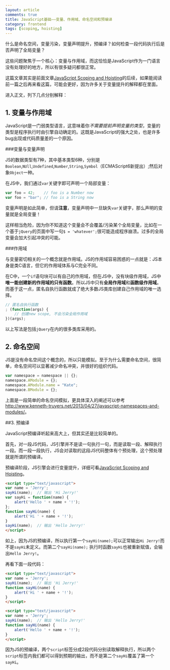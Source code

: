 ```yaml
---
layout: article
comments: true
title: JavaScript基础——变量、作用域、命名空间和预编译
category: frontend
tags: [scoping, hoisting]
---
```


什么是命名空间，变量污染，变量声明提升，预编译？如何检查一段代码执行后是否声明了全局变量？

这些问题聚焦于一个核心：变量与作用域，而这恰恰是JavaScript作为一门语言没有处理好的地方，所以有很多疑问都很正常。

<!--view-break-->

这篇文章其实是前面文章[JavaScript Scoping and Hoisting](/frontend/2014/11/javascript-scoping-and-hoisting/)的后续，如果能阅读前一篇之后再来看这篇，可能会更好，因为许多关于变量提升的解释都在里面。

进入正文，列下几点分别解释：

## 1. 变量与作用域

JavaScript是一门弱类型语言，这意味着你*不需要提前声明变量的类型*，变量的类型是程序执行时由引擎自动确定的。这既是JavaScript的强大之处，也是许多bug出现或代码质量差的一个原因。


###变量与变量声明

JS的数据类型有7种，其中基本类型6种，分别是`Boolean`,`NUll`,`Undefined`,`Number`,`String`,`Symbol`（ECMAScript6新提出）;然后对象`Object`一种。

在JS中，我们通过`var`关键字即可声明一个局部变量：

```javascript
var foo = 42;    // foo is a Number now
var foo = "bar"; // foo is a String now
```

变量声明是如此简单，但请**注意**，变量声明中一旦缺失`var`关键字，那么声明的变量就是全局变量！

这样相当危险，因为你不知道这个变量会不会覆盖/污染某个全局变量，比如在一个基于`jQuery`的页面中写一句`$ = 'whatever';`很可能造成程序崩溃。过多的全局变量会加大引起冲突的可能。

###作用域

与变量密切相关的一个概念就是作用域。JS的作用域容易困惑的一点就是：JS本身是类C语言，但它的作用域体系与C完全不同。

在C中，一个`if`语句块可以有自己的作用域，但在JS中，没有块级作用域，JS中**唯一能创建新的作用域的只有函数**。所以JS中只有**全局作用域**和**函数级作用域**。而基于这一点，匿名自执行函数就成了绝大多数JS类库创建自己作用域的唯一选择。

```javascript
// 匿名自执行函数
; (function(args) {
    // 创建new scope, 不会污染全局作用域
})(args);
```

以上写法是包括`jQuery`在内的很多类库采用的。

## 2. 命名空间

JS是没有命名空间这个概念的，所以只能模拟。至于为什么需要命名空间，很简单，命名空间可以显著减少命名冲突，并很好的组织代码。

```javascript
var namespace = namespace || {};
namespace.AModule = {};
namespace.AModule.name = "Kate";
namespace.BModule = {};
```

上面是一段简单的命名空间模拟，更具体深入的阐述可以参考<http://www.kenneth-truyers.net/2013/04/27/javascript-namespaces-and-modules/>。

##3. 预编译

JavaScript预编译听起来高大上，但其实还是比较简单的。

首先，对一段JS代码，JS引擎并不是读一句执行一句，而是读取一段、解释执行一段。而一段一段执行，JS会对读取的这段JS代码整体有个预处理，这个预处理就是所谓的预编译。

预编译阶段，JS引擎会进行变量提升，详细可看[JavaScript Scoping and Hoisting](/frontend/2014/11/javascript-scoping-and-hoisting/)。

```html
<script type="text/javascript">
var name = 'Jerry';
sayHi(name);  // 输出 'Hi Jerry!'
var sayHi = function(name) {
    alert('Hello ' + name + '!');
};
function sayHi(name) {
    alert('Hi ' + name + '!');
}
sayHi(name);  // 输出 'Hello Jerry!'
</script>
```

如上，因为JS的预编译，所以执行第一个`sayHi(name);`可以正常输出`Hi Jerry!`而不是`sayHi`未定义。而第二个`sayHi(name);` 执行时函数`sayHi`也被重新赋值，会输出`Hello Jerry!`。

再看下面一段代码：

```html
<script type="text/javascript">
var name = 'Jerry';
sayHi(name);  // 输出 'Hi Jerry!'
function sayHi(name) {
    alert('Hi ' + name + '!');
}
</script>

<script type="text/javascript">
var name = 'Jerry';
sayHi(name);  // 输出 'Hello Jerry!'
function sayHi(name) {
    alert('Hello ' + name + '!');
}
</script>
```

因为JS的预编译，两个`script`标签分成2段代码分别读取解释执行，所以两个`script`标签内我们都可以得到预期的输出，而不是第二个`sayHi`覆盖了第一个`sayHi`。
